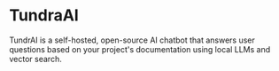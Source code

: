 # TundraAI
TundrAI is a self-hosted, open-source AI chatbot that answers user questions based on your project's documentation using local LLMs and vector search.
